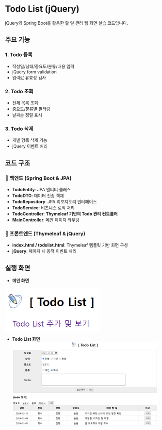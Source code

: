 # Todo List (jQuery)
jQuery와 Spring Boot를 활용한 할 일 관리 웹 화면 실습 코드입니다.

## 주요 기능
### 1. Todo 등록
- 작성일/상태/중요도/분류/내용 입력
- jQuery form validation
- 입력값 유효성 검사

### 2. Todo 조회
- 전체 목록 조회
- 중요도/분류별 필터링
- 날짜순 정렬 표시

### 3. Todo 삭제
- 개별 항목 삭제 기능
- jQuery 이벤트 처리

## 코드 구조
### 📌 백엔드 (Spring Boot & JPA)
- **TodoEntity**: JPA 엔티티 클래스  
- **TodoDTO**: 데이터 전송 객체  
- **TodoRepository**: JPA 리포지토리 인터페이스  
- **TodoService**: 비즈니스 로직 처리  
- **TodoController**: **Thymeleaf 기반의 Todo 관리 컨트롤러**  
- **MainController**: 메인 페이지 라우팅  

### 📌 프론트엔드 (Thymeleaf & jQuery)
- **index.html / todolist.html**: Thymeleaf 템플릿 기반 화면 구성  
- **jQuery**: 페이지 내 동적 이벤트 처리

## 실행 화면
- **메인 화면**  

![todolist result](/images/todolist_result.png)

- **Todo List 화면**  
![todolist result2](/images/todolist_result2.png)


